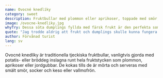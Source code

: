 ```yaml
---
name: Ovocné knedlíky
category: sweet
description: Fruktbullar med plommon eller aprikoser, toppade med smör, socker och keso
image: /ovocne-knedliky.jpg
whyTry: Dessa söta dumplings fyllda med färsk frukt är den perfekta sommardesserten. Kontrasten mellan den mjuka potatisdegen, saftiga fruktcentret och krämiga toppings skapar ren tröstmatsmagi.
quote: "Jag trodde aldrig att frukt och dumplings skulle kunna fungera så bra tillsammans. Jordgubben spricker i munnen!"
author: Förvånad turist
lang: sv
---
```


Ovocné knedlíky är traditionella tjeckiska fruktbullar, vanligtvis gjorda med potatis- eller bröddeg inslagna runt hela fruktstycken som plommon, aprikoser eller jordgubbar. De kokas tills de är mörta och serveras med smält smör, socker och keso eller vallmofrön.